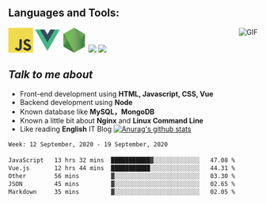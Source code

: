 ## **Languages and Tools:**      
<code><img height="50" style="max-width: 80px;" src="https://raw.githubusercontent.com/github/explore/80688e429a7d4ef2fca1e82350fe8e3517d3494d/topics/javascript/javascript.png"></code>
<code><img height="50" style="max-width: 80px;" src="https://raw.githubusercontent.com/github/explore/80688e429a7d4ef2fca1e82350fe8e3517d3494d/topics/vue/vue.png"></code>
<code><img height="50" style="max-width: 80px;" src="https://raw.githubusercontent.com/github/explore/80688e429a7d4ef2fca1e82350fe8e3517d3494d/topics/nodejs/nodejs.png"></code>
<code><img height="50" style="max-width: 80px;" src="https://img.shields.io/badge/-HTML5-E34F26?style=flat&logo=html5&logoColor=white"></code>
<code><img height="50" style="max-width: 80px;" src="https://img.shields.io/badge/-CSS3-1572B6?style=flat&logo=css3"></code>
<img align="right" alt="GIF" src="https://media.giphy.com/media/iIqmM5tTjmpOB9mpbn/giphy.gif" />
## *Talk to me about*
- Front-end development using **HTML, Javascript, CSS, Vue**
- Backend development using **Node**
- Known database like **MySQL，MongoDB**
- Known a little bit about **Nginx** and **Linux Command Line**
- Like reading **English** IT Blog
[![Anurag's github stats](https://github-readme-stats.vercel.app/api?username=qdi5)](https://github.com/anuraghazra/github-readme-stats)
<!--START_SECTION:waka-->
```text
Week: 12 September, 2020 - 19 September, 2020

JavaScript   13 hrs 32 mins  ███████████▓░░░░░░░░░░░░░   47.08 % 
Vue.js       12 hrs 44 mins  ███████████░░░░░░░░░░░░░░   44.31 % 
Other        56 mins         ▓░░░░░░░░░░░░░░░░░░░░░░░░   03.30 % 
JSON         45 mins         ▓░░░░░░░░░░░░░░░░░░░░░░░░   02.65 % 
Markdown     35 mins         ▓░░░░░░░░░░░░░░░░░░░░░░░░   02.05 % 
```
<!--END_SECTION:waka-->
